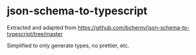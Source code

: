 # json-schema-to-typescript

Extracted and adapted from https://github.com/bcherny/json-schema-to-typescript/tree/master

Simplified to only generate types, no prettier, etc.
